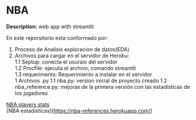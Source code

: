 # NBA

**Description:** web app with streamlit

En este reporsitorio esta conformado por:

1. Proceso de Analisis exploracion de datos(EDA)    
1. Archivos para cargar en el servidor de Heroku:  
1.1 Septup: conecta el usuraio del servidor  
1.2 Procfile: ejecuta el archivo,  comando streamlit  
1.3 requeriments: Requerimiento a instalar en el servidor  
1 Archivos .py
1.1 nba.py: version inicial de proyecto creado 
1.2 nba_reference.py: mejoras de la primera versión con las estadísticas de los jugadores

[NBA players stats](https://nba-apy.herokuapp.com/)  
{NBA estadísticas](https://nba-references.herokuapp.com/)
